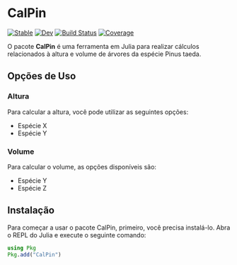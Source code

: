 # CalPin

[![Stable](https://img.shields.io/badge/docs-stable-blue.svg)](https://renilsonlisboa.github.io/CalPin.jl/stable/)
[![Dev](https://img.shields.io/badge/docs-dev-blue.svg)](https://renilsonlisboa.github.io/CalPin.jl/dev/)
[![Build Status](https://github.com/renilsonlisboa/CalPin.jl/actions/workflows/CI.yml/badge.svg?branch=main)](https://github.com/renilsonlisboa/CalPin.jl/actions/workflows/CI.yml?query=branch%3Amain)
[![Coverage](https://codecov.io/gh/renilsonlisboa/CalPin.jl/branch/main/graph/badge.svg)](https://codecov.io/gh/renilsonlisboa/CalPin.jl)

O pacote **CalPin** é uma ferramenta em Julia para realizar cálculos relacionados à altura e volume de árvores da espécie Pinus taeda.

## Opções de Uso

### Altura
Para calcular a altura, você pode utilizar as seguintes opções:

- Espécie X
- Espécie Y

### Volume
Para calcular o volume, as opções disponíveis são:

- Espécie Y
- Espécie Z

## Instalação

Para começar a usar o pacote CalPin, primeiro, você precisa instalá-lo. Abra o REPL do Julia e execute o seguinte comando:

```julia
using Pkg
Pkg.add("CalPin")
